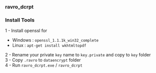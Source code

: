 ### ravro_dcrpt



### Install Tools 

1 - Install openssl for <br />
* Windows : `openssl_1.1.1k_win32_complete`  <br />
* Linux   : `apt-get install wkhtmltopdf`

2 - Rename your private `key` name to `key.private` and copy to `key` folder <br />
3 - Copy `.ravro` to `dataencrypt` folder <br />
4 - Run `ravro_dcrpt.exe` /  `ravro_dcrpt` <br />


